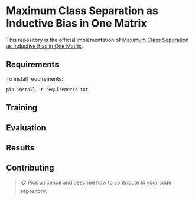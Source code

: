 # Maximum Class Separation as Inductive Bias in One Matrix

This repository is the official implementation of [Maximum Class Separation as Inductive Bias in One Matrix](). 
 
## Requirements

To install requirements:

```setup
pip install -r requirements.txt
```

## Training



## Evaluation


## Results



## Contributing

>📋  Pick a licence and describe how to contribute to your code repository. 
